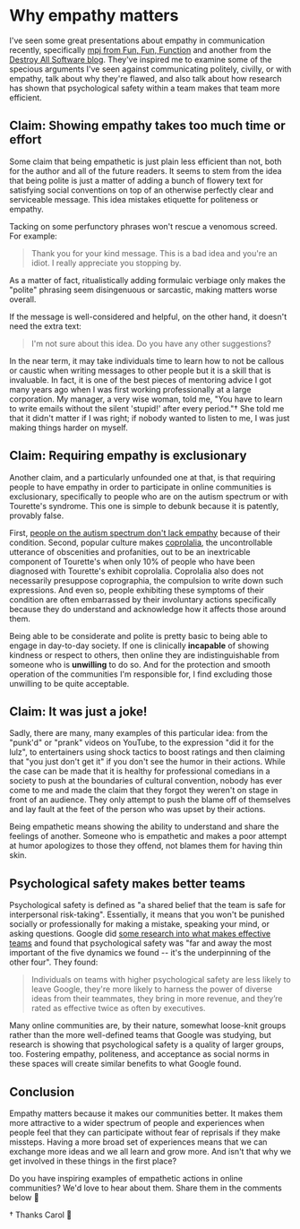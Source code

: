 # Why empathy matters

I've seen some great presentations about empathy in communication recently, specifically [mpj from Fun, Fun, Function](https://www.youtube.com/watch?v=YYzt71o2IvQ) and another from the [Destroy All Software blog](https://www.destroyallsoftware.com/blog/2018/a-case-study-in-not-being-a-jerk-in-open-source). They've inspired me to examine some of the specious arguments I've seen against communicating politely, civilly, or with empathy, talk about why they're flawed, and also talk about how research has shown that psychological safety within a team makes that team more efficient.

## Claim: Showing empathy takes too much time or effort

Some claim that being empathetic is just plain less efficient than not, both for the author and all of the future readers. It seems to stem from the idea that being polite is just a matter of adding a bunch of flowery text for satisfying social conventions on top of an otherwise perfectly clear and serviceable message. This idea mistakes etiquette for politeness or empathy.

Tacking on some perfunctory phrases won't rescue a venomous screed. For example:

> Thank you for your kind message. This is a bad idea and you're an idiot. I really appreciate you stopping by.

As a matter of fact, ritualistically adding formulaic verbiage only makes the "polite" phrasing seem disingenuous or sarcastic, making matters worse overall.

If the message is well-considered and helpful, on the other hand, it doesn't need the extra text:

> I'm not sure about this idea. Do you have any other suggestions?

In the near term, it may take individuals time to learn how to not be callous or caustic when writing messages to other people but it is a skill that is invaluable. In fact, it is one of the best pieces of mentoring advice I got many years ago when I was first working professionally at a large corporation. My manager, a very wise woman, told me, "You have to learn to write emails without the silent 'stupid!' after every period."† She told me that it didn't matter if I was right; if nobody wanted to listen to me, I was just making things harder on myself.

## Claim: Requiring empathy is exclusionary

Another claim, and a particularly unfounded one at that, is that requiring people to have empathy in order to participate in online communities is exclusionary, specifically to people who are on the autism spectrum or with Tourette's syndrome. This one is simple to debunk because it is patently, provably false.

First, [people on the autism spectrum don't lack empathy](https://www.scientificamerican.com/article/people-with-autism-can-read-emotions-feel-empathy1/) because of their condition. Second, popular culture makes [coprolalia](https://en.wikipedia.org/wiki/Coprolalia), the uncontrollable utterance of obscenities and profanities, out to be an inextricable component of Tourette's when only 10% of people who have been diagnosed with Tourette's exhibit coprolalia. Coprolalia also does not necessarily presuppose coprographia, the compulsion to write down such expressions. And even so, people exhibiting these symptoms of their condition are often embarrassed by their involuntary actions specifically because they do understand and acknowledge how it affects those around them.

Being able to be considerate and polite is pretty basic to being able to engage in day-to-day society. If one is clinically **incapable** of showing kindness or respect to others, then online they are indistinguishable from someone who is **unwilling** to do so. And for the protection and smooth operation of the communities I'm responsible for, I find excluding those unwilling to be quite acceptable.

## Claim: It was just a joke!

Sadly, there are many, many examples of this particular idea: from the "punk'd" or "prank" videos on YouTube, to the expression "did it for the lulz", to entertainers using shock tactics to boost ratings and then claiming that "you just don't get it" if you don't see the humor in their actions. While the case can be made that it is healthy for professional comedians in a society to push at the boundaries of cultural convention, nobody has ever come to me and made the claim that they forgot they weren't on stage in front of an audience. They only attempt to push the blame off of themselves and lay fault at the feet of the person who was upset by their actions.

Being empathetic means showing the ability to understand and share the feelings of another. Someone who is empathetic and makes a poor attempt at humor apologizes to those they offend, not blames them for having thin skin.

## Psychological safety makes better teams

Psychological safety is defined as "a shared belief that the team is safe for interpersonal risk-taking". Essentially, it means that you won't be punished socially or professionally for making a mistake, speaking your mind, or asking questions. Google did [some research into what makes effective teams](https://rework.withgoogle.com/blog/five-keys-to-a-successful-google-team/) and found that psychological safety was "far and away the most important of the five dynamics we found -- it's the underpinning of the other four". They found:

> Individuals on teams with higher psychological safety are less likely to leave Google, they're more likely to harness the power of diverse ideas from their teammates, they bring in more revenue, and they’re rated as effective twice as often by executives.

Many online communities are, by their nature, somewhat loose-knit groups rather than the more well-defined teams that Google was studying, but research is showing that psychological safety is a quality of larger groups, too. Fostering empathy, politeness, and acceptance as social norms in these spaces will create similar benefits to what Google found.

## Conclusion

Empathy matters because it makes our communities better. It makes them more attractive to a wider spectrum of people and experiences when people feel that they can participate without fear of reprisals if they make missteps. Having a more broad set of experiences means that we can exchange more ideas and we all learn and grow more. And isn't that why we get involved in these things in the first place?

Do you have inspiring examples of empathetic actions in online communities? We'd love to hear about them. Share them in the comments below 🌈

† Thanks Carol 💖
